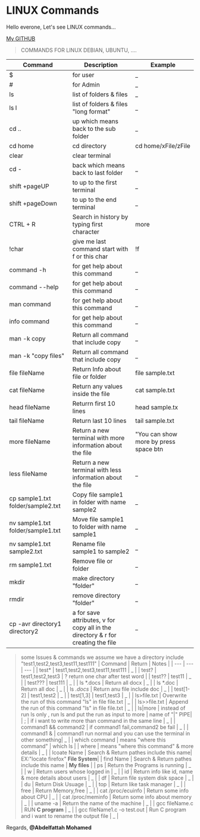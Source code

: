 # LINUX Commands

Hello everone, Let's see LINUX commands...

[My GITHUB](https://github.com/AbdelfattahMohamed)

> COMMANDS FOR LINUX DEBIAN, UBUNTU, ....

| Command | Description | Example |
| --- | --- | --- |
| $ | for user | _ |
| # | for Admin | _ |
| ls | list of folders & files | _ |
| ls l | list of folders & files  "long format"| _ |
| cd .. | up which means back to the sub folder | _ |
| cd home | cd directory | cd home/xFile/zFile|
| clear | clear terminal | |
| cd - | back which means back to last folder | _ |
| shift +pageUP | to up to the first terminal | _ |
| shift +pageDown | to up to the end terminal | _ |
| CTRL + R | Search in history by typing first character | more |
| !char | give me last command start with f or this char | !f |
| command -h  | for get help about this command | _ |
| command --help | for get help about this command  | _ |
| man command | for get help about this command  | _ |
| info command | for get help about this command  | _ |
| man -k copy | Return all command that include copy | _ |
| man -k "copy files" | Return all command that include copy | _ |
| file fileName | Return Info about file or folder | file sample.txt |
| cat fileName | Return any values inside the file | cat sample.txt |
| head fileName | Returrn first 10 lines  | head sample.tx |
| tail fileName | Return last 10 lines | tail sample.txt |
| more fileName | Return a new terminal with more information about the file | "You can show more by press space btn |
| less fileName | Return a new terminal with less information about the file | _ |
| cp sample1.txt folder/sample2.txt | Copy file sample1 in folder with name sample2  | _ |
| nv sample1.txt folder/sample1.txt | Move file sample1 to folder with name sample1| _ |
| nv sample1.txt sample2.txt | Rename file sample1 to sample2| _ |
| rm sample1.txt | Remove file or folder | _ |
| mkdir | make directory "folder" | _ |
| rmdir | remove directory "folder" | _ |
| cp -avr directory1 directory2 | a for save attributes, v for copy all in the directory & r for creating the file  | _ |

> some Issues & commands
> we assume we have a directory include "test1,test2,test3,test11,test111" 
| Command | Return | Notes |
| --- | --- | --- |
| test* | test1,test2,test3,test11,test111 | _ |
| test? | test1,test2,test3 | ? return one char after test word |
| test?? | test11 | _ |
| test??? | test111 | _ |
| ls *.docs | Return all docx | _ |
| ls *.doc | Return all doc | _ |
| ls *.docs* | Return anu file include doc | _ |
| test[1-2] | test1,test2 | _ |
| test[1,3] | test1,test3 | _ |
| ls>file.txt | Overwrite the run of this command "ls" in file file.txt | _ |
| ls>>file.txt | Append the run of this command "ls" in file file.txt | _ |
| ls|more | instead of run ls only , run ls and put the run as input to more | name of "|" PIPE|
| ; | if i want to write more than command in the same line | _ |
| command1 && command2 | if command1 fail,command2 be fail | _ |
| command1 & | command1 run normal and you can use the terminal in other something| _ |
| which command | means "where this command" | which ls |
| where | means "where this command" & more details | _ |
| lcoate Name | Search & Return pathes include this name| EX:"locate firefox" __File System__|
| find Name | Search & Return pathes include this name | __My files__ |
| ps | Return the Programs is running | _ |
| w | Return users whose logged in | _ |
| id | Return info like id, name & more details about users | _ |
| df | Return file system disk space | _ |
| du | Return Disk Usuage | _ |
| top | Return like task manager | _ |
| free | Return Memory,free | _ |
| cat /proc/ecuinfo | Return some info about CPU | _ |
| cat /proc/meminfo | Return some info about memory | _ |
| uname -a | Return the name of the machine | _ |
| gcc fileName.c | RUN __C program__ | _ |
| gcc fileName1.c -o test.out | Run C program and i want to rename the output file | _ |

Regards, __@Abdelfattah Mohamed__
